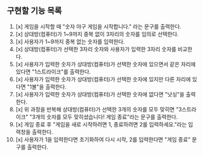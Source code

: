 ## 구현할 기능 목록

1. [x] 게임을 시작할 때 "숫자 야구 게임을 시작합니다." 라는 문구를 출력한다.
2. [x] 상대방(컴퓨터)가 1~9까지 중복 없이 3자리의 숫자를 임의로 선택한다.
3. [x] 사용자가 1~9까지 중복 없는 숫자를 입력한다.
4. [x] 상대방(컴퓨터)가 선택한 3자리 숫자와 사용자가 입력한 3자리 숫자를 비교한다.
5. [x] 사용자가 입력한 숫자가 상대방(컴퓨터)가 선택한 숫자에 있으면서 같은 자리에 있다면 "1스트라이크"를 출력한다.
6. [x] 사용자가 입력한 숫자가 상대방(컴퓨터)가 선택한 숫자에 있지만 다른 자리에 있다면 "1볼"을 출력한다.
7. [x] 사용자가 입력한 숫자가 상대방(컴퓨터)가 선택한 숫자에 없다면 "낫싱"을 출력한다.
8. [x] 위 과정을 반복해 상대방(컴퓨터)가 선택한 3개의 숫자를 모두 맞히면 "3스트라이크" "3개의 숫자를 모두 맞히셨습니다! 게임 종료"라는 문구를 출력한다.
9. [x] 게임 종료 후 "게임을 새로 시작하려면 1, 종료하려면 2를 입력하세요."라는 입력창을 출력한다.
10. [x] 사용자가 1을 입력한다면 초기화하여 다시 시작, 2를 입력한다면 "게임 종료" 문구를 출력한다.
